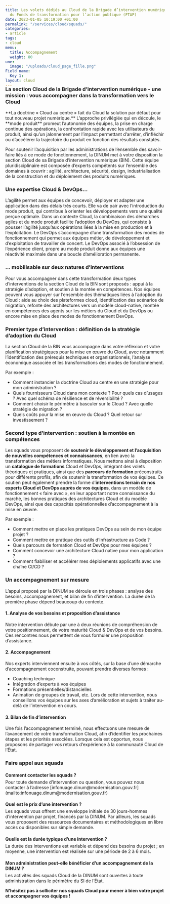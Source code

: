 ```yaml
---
title: Les volets dédiés au Cloud de la Brigade d’intervention numérique (BIN) et
  du Fonds de transformation pour l’action publique (FTAP)
date: 2023-01-05 10:19:00 +01:00
permalink: "/services/cloud/squads/"
categories:
- article
tags:
- cloud
menu:
  title: Accompagnement
  weight: 80
une:
  image: "/uploads/cloud_page_fille.png"
Field name:
  Key 1: 
layout: cloud
---
```


<h3 style="margin-top:-20px">La section Cloud de la Brigade d’intervention numérique - une mission : vous accompagner dans la transformation vers le Cloud</h3>
**La doctrine « Cloud au centre » fait du Cloud la solution par défaut pour tout nouveau projet numérique.** L’approche privilégiée qui en découle, le **mode produit** promeut l’autonomie des équipes, la prise en charge continue des opérations, la confrontation rapide avec les utilisateurs du produit, ainsi qu’un jalonnement par l’impact permettant d’arrêter, d’infléchir ou d’accélérer la trajectoire du produit en fonction des résultats constatés.

Pour soutenir l’acquisition par les administrations de l’ensemble des savoir-faire liés à ce mode de fonctionnement, la DINUM met à votre disposition la section Cloud de sa Brigade d’intervention numérique (BIN). Cette équipe pluridisciplinaire est composée d’experts compétents sur l’ensemble des domaines à couvrir : agilité, architecture, sécurité, design, industrialisation de la construction et du déploiement des produits numériques.

### Une expertise Cloud & DevOps…
L’agilité permet aux équipes de concevoir, déployer et adapter une application dans des délais très courts. Elle va de pair avec l’introduction du mode produit, qui contribue à orienter les développements vers une qualité perçue optimale.
Dans un contexte Cloud, la combinaison des démarches agiles et du mode produit facilite l’adoption du DevOps, qui consiste à pousser l’agilité jusqu’aux opérations liées à la mise en production et à l’exploitation. Le DevOps s’accompagne d’une transformation des modes de fonctionnement qui permet aux équipes métier, de développement et d’exploitation de travailler de concert. Le DevOps associé à l’obsession de l’expérience client, propre au mode produit donne aux équipes une réactivité maximale dans une boucle d’amélioration permanente.

### … mobilisable sur deux natures d’interventions
Pour vous accompagner dans cette transformation deux types d’interventions de la section Cloud de la BIN sont proposés : appui à la stratégie d’adoption, et soutien à la montée en compétences. Nos équipes peuvent vous appuyer sur l’ensemble des thématiques liées à l’adoption du Cloud : aide au choix des plateformes cloud, identification des scénarios de migration, refonte des architectures vers un modèle cloud-native, montée en compétences des agents sur les métiers du Cloud et du DevOps ou encore mise en place des modes de fonctionnement DevOps.

### Premier type d’intervention : définition de la stratégie d’adoption du Cloud
La section Cloud de la BIN vous accompagne dans votre réflexion et votre planification stratégiques pour la mise en œuvre du Cloud, avec notamment l’identification des prérequis techniques et organisationnels, l’analyse économique associée et les transformations des modes de fonctionnement.

Par exemple :	 
* Comment instancier la doctrine Cloud au centre en une stratégie pour mon administration ?
* Quels fournisseurs Cloud dans mon contexte ? Pour quels cas d’usages ? Avec quel schéma de résilience et de réversibilité ?
* Comment choisir le périmètre à basculer sur le Cloud ? Avec quelle stratégie de migration ?
* Quels coûts pour la mise en œuvre du Cloud ? Quel retour sur investissement ?

### Second type d’intervention : soutien à la montée en compétences
Les squads vous proposent de **soutenir le développement et l’acquisition de nouvelles compétences et connaissances**, en lien avec la transformation des métiers informatiques.
Nous mettons ainsi à disposition un **catalogue de formations** Cloud et DevOps, intégrant des volets théoriques et pratiques, ainsi que des **parcours de formation** préconstruits pour différents profils, afin de soutenir la transformation de vos équipes.
Ce soutien peut également prendre la forme d’**interventions terrain de nos experts Cloud et DevOps auprès de vos équipes**, dans un modèle de fonctionnement « faire avec », en leur apportant notre connaissance du marché, les bonnes pratiques des architectures Cloud et du modèle DevOps, ainsi que des capacités opérationnelles d’accompagnement à la mise en œuvre. 

Par exemple :
* Comment mettre en place les pratiques DevOps au sein de mon équipe projet ?
* Comment mettre en pratique des outils d’Infrastructure as Code ?
* Quels parcours de formation Cloud et DevOps pour mes équipes ? 
* Comment concevoir une architecture Cloud native pour mon application ?
* Comment fiabiliser et accélérer mes déploiements applicatifs avec une chaîne CI/CD ?

### Un accompagnement sur mesure
L’appui proposé par la DINUM se déroule en trois phases : analyse des besoins, accompagnement, et bilan de fin d’intervention. La durée de la première phase dépend beaucoup du contexte.

#### 1. Analyse de vos besoins et proposition d’assistance
Notre intervention débute par une à deux réunions de compréhension de votre positionnement, de votre maturité Cloud & DevOps et de vos besoins.
Ces rencontres nous permettent de vous formuler une proposition d’assistance.

#### 2. Accompagnement
Nos experts interviennent ensuite à vos côtés, sur la base d’une démarche d’accompagnement coconstruite, pouvant prendre diverses formes :
* Coaching technique
* Intégration d’experts à vos équipes
* Formations présentielles/distancielles
* Animation de groupes de travail, etc.
Lors de cette intervention, nous conseillons vos équipes sur les axes d’amélioration et sujets à traiter au-delà de l’intervention en cours.

#### 3. Bilan de fin d’intervention
Une fois l’accompagnement terminé, nous effectuons une mesure de l’avancement de votre transformation Cloud, afin d’identifier les prochaines étapes et les priorités associées.
Lorsque cela est opportun, nous proposons de partager vos retours d’expérience à la communauté Cloud de l’État.

### Faire appel aux squads
<h4 style="margin-bottom: 5px">Comment contacter les squads ?</h4>
Pour toute demande d’intervention ou question, vous pouvez nous contacter à l’adresse [infonuage.dinum@modernisation.gouv.fr](mailto:infonuage.dinum@modernisation.gouv.fr)	

<h4 style="margin-bottom: 5px">Quel est le prix d’une intervention ?</h4>
Les squads vous offrent une enveloppe initiale de 30 jours-hommes d’intervention par projet, financés par la DINUM. Par ailleurs, les squads vous proposent des ressources documentaires et méthodologiques en libre accès ou disponibles sur simple demande.

<h4 style="margin-bottom: 5px">Quelle est la durée typique d’une intervention ?</h4>
La durée des interventions est variable et dépend des besoins du projet ; en moyenne, une intervention est réalisée sur une période de 2 à 6 mois.

<h4 style="margin-bottom: 5px">Mon administration peut-elle bénéficier d’un accompagnement de la DINUM ?</h4>
Les activités des squads Cloud de la DINUM sont ouvertes à toute administration dans le périmètre du SI de l’État.


**N’hésitez pas à solliciter nos squads Cloud pour mener à bien votre projet et accompagner vos équipes !**